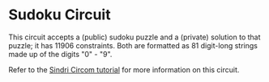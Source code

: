 # Sudoku Circuit

This circuit accepts a (public) sudoku puzzle and a (private) solution to that puzzle; it has 11906 constraints.
Both are formatted as 81 digit-long strings made up of the digits "0" - "9".

Refer to the [Sindri Circom tutorial](https://sindri.app/docs/how-to-guides/frameworks/circom/) for more information on this circuit.
 